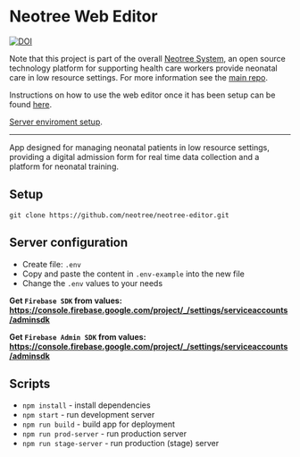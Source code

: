 # Neotree Web Editor

[![DOI](https://zenodo.org/badge/307626495.svg)](https://zenodo.org/badge/latestdoi/307626495)

Note that this project is part of the overall [Neotree System](https://github.com/neotree/neotree), an open source technology platform for supporting health care workers provide neonatal care in low resource settings. For more information see the [main repo](https://github.com/neotree/neotree).

Instructions on how to use the web editor once it has been setup can be found [here](https://github.com/neotree/neotree-editor/blob/master/editor-usage-instructions.pdf).

[Server enviroment setup](https://github.com/neotree/neotree-editor/tree/master/documentation/server_enviroment "Server setup").

---

App designed for managing neonatal patients in low resource settings, providing a digital admission form for real time data collection and a platform for neonatal training.

## Setup

`git clone https://github.com/neotree/neotree-editor.git`

## Server configuration

- Create file: `.env`
- Copy and paste the content in `.env-example` into the new file
- Change the `.env` values to your needs

**Get `Firebase SDK` from values: https://console.firebase.google.com/project/_/settings/serviceaccounts/adminsdk**

**Get `Firebase Admin SDK` from values: https://console.firebase.google.com/project/_/settings/serviceaccounts/adminsdk**

## Scripts

- `npm install` - install dependencies
- `npm start` - run development server
- `npm run build` - build app for deployment
- `npm run prod-server` - run production server
- `npm run stage-server` - run production (stage) server
